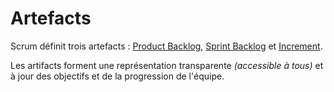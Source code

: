 # Artefacts

Scrum définit trois artefacts : [Product Backlog](product-backlog.md), [Sprint Backlog](sprint-backlog.md) et [Increment](increment.md).

Les artifacts forment une représentation transparente _\(accessible à tous\)_ et à jour des objectifs et de la progression de l'équipe.

